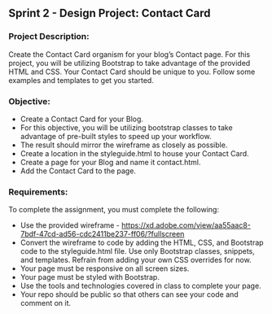 ## Sprint 2 - Design Project: Contact Card
### Project Description:
Create the Contact Card organism for your blog’s Contact page. For this project, you will be utilizing Bootstrap to take advantage of the provided HTML and CSS. Your Contact Card should be unique to you. Follow some examples and templates to get you started.

### Objective:
- Create a Contact Card for your Blog.
- For this objective, you will be utilizing bootstrap classes to take advantage of pre-built styles to speed up your workflow.
- The result should mirror the wireframe as closely as possible.
- Create a location in the styleguide.html to house your Contact Card.
- Create a page for your Blog and name it contact.html.
- Add the Contact Card to the page.

### Requirements:
To complete the assignment, you must complete the following:
- Use the provided wireframe - https://xd.adobe.com/view/aa55aac8-7bdf-47cd-ad56-cdc2411be237-ff06/?fullscreen
- Convert the wireframe to code by adding the HTML, CSS, and Bootstrap code to the styleguide.html file.  Use only Bootstrap classes, snippets, and templates.  Refrain from adding your own CSS overrides for now.
- Your page must be responsive on all screen sizes.
- Your page must be styled with Bootstrap.
- Use the tools and technologies covered in class to complete your page.
- Your repo should be public so that others can see your code and comment on it.

    